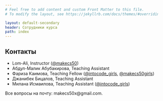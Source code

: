 ```yaml
---
# Feel free to add content and custom Front Matter to this file.
# To modify the layout, see https://jekyllrb.com/docs/themes/#overriding-theme-defaults

layout: default-secondary
header: Сотрудники курса
path: index
---
```


<section class="info info--about">
            <h1 class="info-header">
                Контакты
            </h1>
            <ul class="info-list info-list--contacts">
              <li>Lom-Ali, Instructor (<a target="_blank" href="https://instagram.com/makecs50">@makecs50</a>)</li>
              <li>Абдул-Малик Абубакирова, Teaching Assistant</li>
              <li>Фариза Каимова, Teaching Fellow (<a target="_blank" href="https://www.instagram.com/intocode_girls/">@intocode_girls</a>, <a target="_blank" href="https://www.instagram.com/makecs50girls/">@makecs50girls</a>)</li>
              <li>Джанибек Бицалов, Teaching Assistant</li>
              <li>Милана Исмаилова, Teaching Assistant (<a target="_blank" href="https://www.instagram.com/intocode_girls/">@intocode_girls</a>)</li>
            </ul>
          <p class="text-primary">
            Все вопросы на почту: makecs50x@gmail.com.
          </p>
        </section>